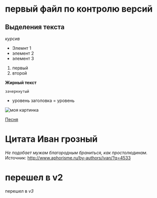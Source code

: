 # первый файл по контролю версий 
 
## Выделения текста

*курсив*



* Элемнт 1
* элемент 2
* элемент 3

1. первый
2. второй

**Жирный текст**

`зачеркнутый`

- уровень заголовка
= уровень  

![моя картинка](git%20practic.jpg)

[Песня](miyagi-marlboro(mp3name.co).mp3)

# Цитата **Иван грозный**
*Не подобает мужам благородным браниться, как простолюдинам.*
Источник: http://www.aphorisme.ru/by-authors/ivan/?q=4533

# перешел в v2 

 перешел в  *v3*